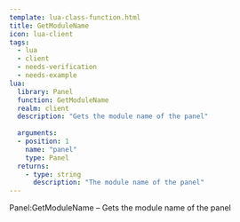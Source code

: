 ```yaml
---
template: lua-class-function.html
title: GetModuleName
icon: lua-client
tags:
  - lua
  - client
  - needs-verification
  - needs-example
lua:
  library: Panel
  function: GetModuleName
  realm: client
  description: "Gets the module name of the panel"
  
  arguments:
  - position: 1
    name: "panel"
    type: Panel
  returns:
    - type: string
      description: "The module name of the panel"
---
```


<div class="lua__search__keywords">
Panel:GetModuleName &#x2013; Gets the module name of the panel
</div>
